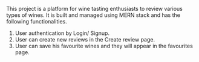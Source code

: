 This project is a platform for wine tasting enthusiasts to review various types of wines.
It is built and managed using MERN stack and has the following functionalities.
1. User authentication by Login/ Signup.
2. User can create new reviews in the Create review page.
3. User can save his favourite wines and they will appear in the favourites page. 